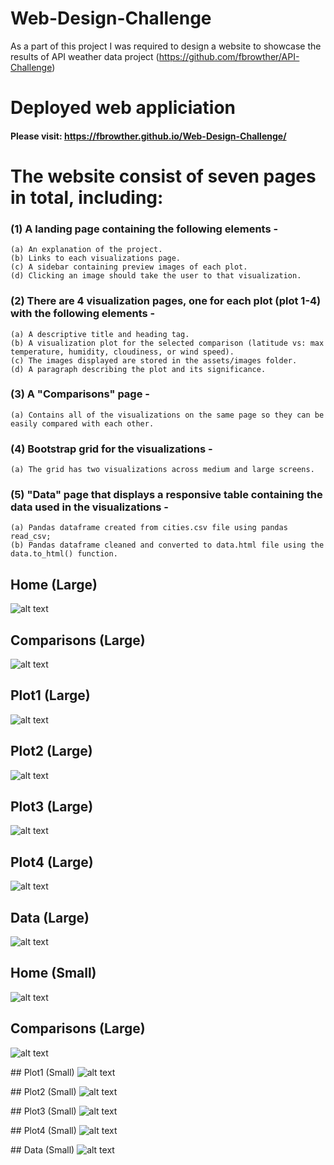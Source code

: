 # Web-Design-Challenge 

As a part of this project I was required to design a website to showcase the results of API weather data project (https://github.com/fbrowther/API-Challenge) 


# Deployed web appliciation
#### Please visit: https://fbrowther.github.io/Web-Design-Challenge/
    

# The website consist of seven pages in total, including:

### (1) A landing page containing the following elements -
    (a) An explanation of the project.
    (b) Links to each visualizations page. 
    (c) A sidebar containing preview images of each plot. 
    (d) Clicking an image should take the user to that visualization.

### (2) There are 4 visualization pages, one for each plot (plot 1-4) with the following elements -
    (a) A descriptive title and heading tag.
    (b) A visualization plot for the selected comparison (latitude vs: max temperature, humidity, cloudiness, or wind speed). 
    (c) The images displayed are stored in the assets/images folder.
    (d) A paragraph describing the plot and its significance.

### (3) A "Comparisons" page -
    (a) Contains all of the visualizations on the same page so they can be easily compared with each other.

### (4) Bootstrap grid for the visualizations -
    (a) The grid has two visualizations across medium and large screens.

### (5) "Data" page that displays a responsive table containing the data used in the visualizations -
    (a) Pandas dataframe created from cities.csv file using pandas read_csv; 
    (b) Pandas dataframe cleaned and converted to data.html file using the data.to_html() function.


## Home (Large)
![alt text](https://github.com/fbrowther/Web-Design-Challenge/blob/main/Images%20for%20readme/Large/Home.png)


## Comparisons (Large)
![alt text](https://github.com/fbrowther/Web-Design-Challenge/blob/main/Images%20for%20readme/Large/Comparisons.png)


## Plot1 (Large)
![alt text](https://github.com/fbrowther/Web-Design-Challenge/blob/main/Images%20for%20readme/Large/Plot%201.png)


## Plot2 (Large)
![alt text](https://github.com/fbrowther/Web-Design-Challenge/blob/main/Images%20for%20readme/Large/Plot%202.png)


## Plot3 (Large)
![alt text](https://github.com/fbrowther/Web-Design-Challenge/blob/main/Images%20for%20readme/Large/Plot%203.png)


## Plot4 (Large)
![alt text](https://github.com/fbrowther/Web-Design-Challenge/blob/main/Images%20for%20readme/Large/Plot%204.png)


## Data (Large)
![alt text](https://github.com/fbrowther/Web-Design-Challenge/blob/main/Images%20for%20readme/Large/Data.png)


## Home (Small)
![alt text](https://github.com/fbrowther/Web-Design-Challenge/blob/main/Images%20for%20readme/Small/Home%20-%20Small.png)


## Comparisons (Large)
![alt text](https://github.com/fbrowther/Web-Design-Challenge/blob/main/Images%20for%20readme/Small/Comparisons%20-%20Small.png)


## Plot1 (Small)
![alt text](https://github.com/fbrowther/Web-Design-Challenge/blob/main/Images%20for%20readme/Small/Plot%201%20-%20Small.png)


## Plot2 (Small)
![alt text](https://github.com/fbrowther/Web-Design-Challenge/blob/main/Images%20for%20readme/Small/Plot%202%20-%20Small.png)


## Plot3 (Small)
![alt text](https://github.com/fbrowther/Web-Design-Challenge/blob/main/Images%20for%20readme/Small/Plot%203%20-%20Small.png)


## Plot4 (Small)
![alt text](https://github.com/fbrowther/Web-Design-Challenge/blob/main/Images%20for%20readme/Small/Plot%204%20-%20Small.png)


## Data (Small)
![alt text](https://github.com/fbrowther/Web-Design-Challenge/blob/main/Images%20for%20readme/Small/Data%20-Small.png)

